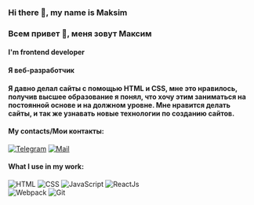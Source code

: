 ### Hi there 👋, my name is Maksim
### Всем привет 👋, меня зовут Максим
#### I'm frontend developer
#### Я веб-разработчик
#### Я давно делал сайты с помощью HTML и CSS, мне это нравилось, получив высшее образование я понял, что хочу этим заниматься на постоянной основе и на должном уровне. Мне нравится делать сайты, и так же узнавать новые технологии по созданию сайтов.

#### My contacts/Мои контакты:
[![Telegram](https://img.shields.io/badge/Telegram-orange?logo=telegram&logoColor=white)](https://t.me/LoneAngel) [![Mail](https://img.shields.io/badge/Email-red?logo=gmail&logoColor=white)](mailto:angellone@yandex.ru)

#### What I use in my work:
<img src="https://img.shields.io/badge/-HTML-E34F26?style=flate&logo=html5&logoColor=white" alt="HTML"> <img src="https://img.shields.io/badge/-CSS-1572B6?style=flate&logo=css3&logoColor=white" alt="CSS"> <img src="https://img.shields.io/badge/-JavaScript-F7DF1E?style=flate&logo=javascript&logoColor=white" alt="JavaScript"> <img src="https://img.shields.io/badge/-ReactJs-61DAFB?style=flate&logo=react&logoColor=white" alt="ReactJs"> </br>
<img src="https://img.shields.io/badge/-Webpack-8DD6F9?style=flate&logo=webpack&logoColor=white" alt="Webpack"> <img src="https://img.shields.io/badge/-Git-F05032?style=flate&logo=git&logoColor=white" alt="Git">


<!--
**MaksimKurkov/MaksimKurkov** is a ✨ _special_ ✨ repository because its `README.md` (this file) appears on your GitHub profile.

Here are some ideas to get you started:

- 🔭 I’m currently working on ...
- 🌱 I’m currently learning ...
- 👯 I’m looking to collaborate on ...
- 🤔 I’m looking for help with ...
- 💬 Ask me about ...
- 📫 How to reach me: ...
- 😄 Pronouns: ...
- ⚡ Fun fact: ...
-->
